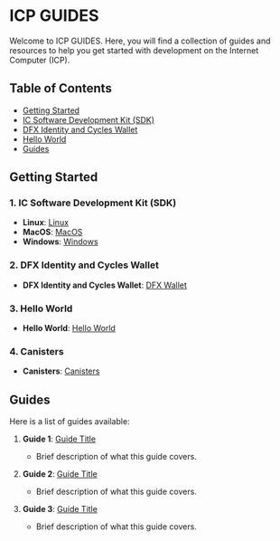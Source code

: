 # ICP GUIDES

Welcome to ICP GUIDES. Here, you will find a collection of guides and resources to help you get started with development on the Internet Computer (ICP).

## Table of Contents

- [Getting Started](##getting-started)
- [IC Software Development Kit (SDK)](1.-ic-software-development-kit-(sdk))
- [DFX Identity and Cycles Wallet](2.-dfx-identity-and-cycles-wallet)
- [Hello World](3.-hello-world)
- [Guides](#guides)
  
## Getting Started
### 1. IC Software Development Kit (SDK) 
   - **Linux**:   [Linux](IC_SDK_Linux.md)
   - **MacOS**:   [MacOS](IC_SDK_MacOS.md)
   - **Windows**: [Windows](IC_SDK_Windows.md)

### 2. DFX Identity and Cycles Wallet 
   - **DFX Identity and Cycles Wallet**:   [DFX Wallet](DFX_Wallet.md)

### 3. Hello World 
   - **Hello World**:   [Hello World](Hello_World.md)

### 4. Canisters 
   - **Canisters**:   [Canisters](Canisters.md)

## Guides

Here is a list of guides available:

1. **Guide 1**: [Guide Title](link-to-guide)
   - Brief description of what this guide covers.

2. **Guide 2**: [Guide Title](link-to-guide)
   - Brief description of what this guide covers.

3. **Guide 3**: [Guide Title](link-to-guide)
   - Brief description of what this guide covers.

